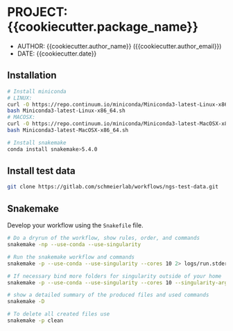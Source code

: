 # PROJECT: {{cookiecutter.package_name}}

- AUTHOR: {{cookiecutter.author_name}} ({{cookiecutter.author_email}})
- DATE: {{cookiecutter.date}} 

## Installation


```bash
# Install miniconda
# LINUX:
curl -O https://repo.continuum.io/miniconda/Miniconda3-latest-Linux-x86_64.sh
bash Miniconda3-latest-Linux-x86_64.sh
# MACOSX:
curl -O https://repo.continuum.io/miniconda/Miniconda3-latest-MacOSX-x86_64.sh
bash Miniconda3-latest-MacOSX-x86_64.sh

# Install snakemake
conda install snakemake>5.4.0
```


## Install test data

```bash
git clone https://gitlab.com/schmeierlab/workflows/ngs-test-data.git
```

## Snakemake

Develop your workflow using the `Snakefile` file. 


```bash
# Do a dryrun of the workflow, show rules, order, and commands
snakemake -np --use-conda --use-singularity

# Run the snakemake workflow and commands 
snakemake -p --use-conda --use-singularity --cores 10 2> logs/run.stderr > logs/run.stdout

# If necessary bind more folders for singularity outside of your home
snakemake -p --use-conda --use-singularity --cores 10 --singularity-args "--bind /mnt/disk1" 2> logs/run.stderr > logs/run.stdout

# show a detailed summary of the produced files and used commands
snakemake -D

# To delete all created files use
snakemake -p clean
```
